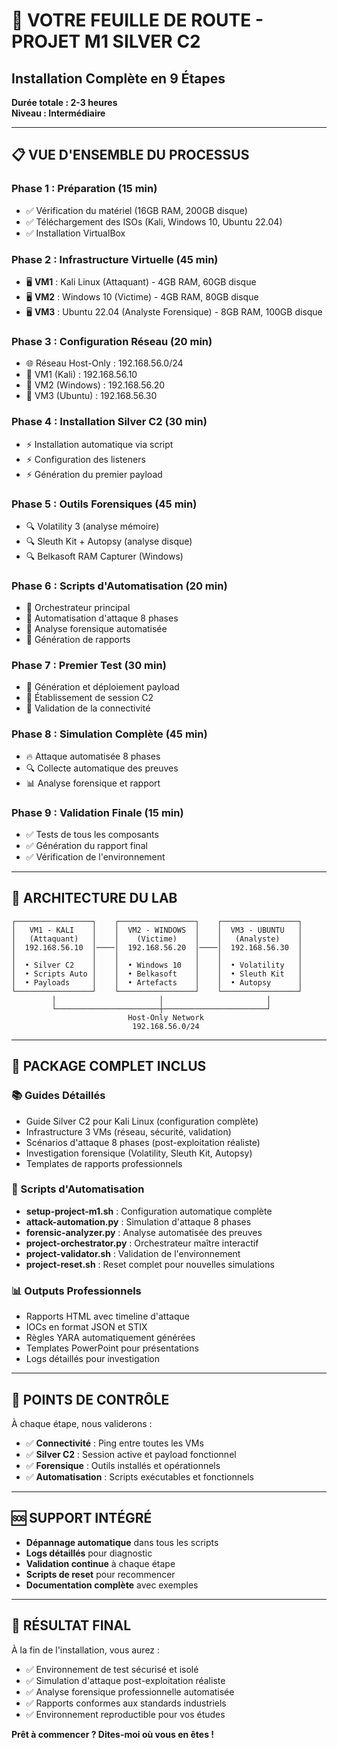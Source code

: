 # 🚀 VOTRE FEUILLE DE ROUTE - PROJET M1 SILVER C2
## Installation Complète en 9 Étapes

**Durée totale : 2-3 heures**  
**Niveau : Intermédiaire**

---

## 📋 VUE D'ENSEMBLE DU PROCESSUS

### Phase 1 : Préparation (15 min)
- ✅ Vérification du matériel (16GB RAM, 200GB disque)
- ✅ Téléchargement des ISOs (Kali, Windows 10, Ubuntu 22.04)
- ✅ Installation VirtualBox

### Phase 2 : Infrastructure Virtuelle (45 min)
- 🖥️ **VM1** : Kali Linux (Attaquant) - 4GB RAM, 60GB disque
- 🖥️ **VM2** : Windows 10 (Victime) - 4GB RAM, 80GB disque  
- 🖥️ **VM3** : Ubuntu 22.04 (Analyste Forensique) - 8GB RAM, 100GB disque

### Phase 3 : Configuration Réseau (20 min)
- 🌐 Réseau Host-Only : 192.168.56.0/24
- 🔗 VM1 (Kali) : 192.168.56.10
- 🔗 VM2 (Windows) : 192.168.56.20
- 🔗 VM3 (Ubuntu) : 192.168.56.30

### Phase 4 : Installation Silver C2 (30 min)
- ⚡ Installation automatique via script
- ⚡ Configuration des listeners
- ⚡ Génération du premier payload

### Phase 5 : Outils Forensiques (45 min)
- 🔍 Volatility 3 (analyse mémoire)
- 🔍 Sleuth Kit + Autopsy (analyse disque)
- 🔍 Belkasoft RAM Capturer (Windows)

### Phase 6 : Scripts d'Automatisation (20 min)
- 🤖 Orchestrateur principal
- 🤖 Automatisation d'attaque 8 phases
- 🤖 Analyse forensique automatisée
- 🤖 Génération de rapports

### Phase 7 : Premier Test (30 min)
- 🎯 Génération et déploiement payload
- 🎯 Établissement de session C2
- 🎯 Validation de la connectivité

### Phase 8 : Simulation Complète (45 min)
- 🔥 Attaque automatisée 8 phases
- 🔍 Collecte automatique des preuves
- 📊 Analyse forensique et rapport

### Phase 9 : Validation Finale (15 min)
- ✅ Tests de tous les composants
- ✅ Génération du rapport final
- ✅ Vérification de l'environnement

---

## 🎯 ARCHITECTURE DU LAB

```
┌─────────────────┐    ┌─────────────────┐    ┌─────────────────┐
│   VM1 - KALI    │    │  VM2 - WINDOWS  │    │  VM3 - UBUNTU   │
│   (Attaquant)   │    │    (Victime)    │    │   (Analyste)    │
│  192.168.56.10  │────│  192.168.56.20  │────│  192.168.56.30  │
│                 │    │                 │    │                 │
│  • Silver C2    │    │  • Windows 10   │    │  • Volatility   │
│  • Scripts Auto │    │  • Belkasoft    │    │  • Sleuth Kit   │
│  • Payloads     │    │  • Artefacts    │    │  • Autopsy      │
└─────────────────┘    └─────────────────┘    └─────────────────┘
         │                       │                       │
         └───────────────────────┼───────────────────────┘
                          Host-Only Network
                           192.168.56.0/24
```

---

## 📁 PACKAGE COMPLET INCLUS

### 📚 Guides Détaillés
- Guide Silver C2 pour Kali Linux (configuration complète)
- Infrastructure 3 VMs (réseau, sécurité, validation)
- Scénarios d'attaque 8 phases (post-exploitation réaliste)
- Investigation forensique (Volatility, Sleuth Kit, Autopsy)
- Templates de rapports professionnels

### 🤖 Scripts d'Automatisation
- **setup-project-m1.sh** : Configuration automatique complète
- **attack-automation.py** : Simulation d'attaque 8 phases
- **forensic-analyzer.py** : Analyse automatisée des preuves
- **project-orchestrator.py** : Orchestrateur maître interactif
- **project-validator.sh** : Validation de l'environnement
- **project-reset.sh** : Reset complet pour nouvelles simulations

### 📊 Outputs Professionnels
- Rapports HTML avec timeline d'attaque
- IOCs en format JSON et STIX
- Règles YARA automatiquement générées
- Templates PowerPoint pour présentations
- Logs détaillés pour investigation

---

## 🚦 POINTS DE CONTRÔLE

À chaque étape, nous validerons :
- ✅ **Connectivité** : Ping entre toutes les VMs
- ✅ **Silver C2** : Session active et payload fonctionnel
- ✅ **Forensique** : Outils installés et opérationnels
- ✅ **Automatisation** : Scripts exécutables et fonctionnels

---

## 🆘 SUPPORT INTÉGRÉ

- **Dépannage automatique** dans tous les scripts
- **Logs détaillés** pour diagnostic
- **Validation continue** à chaque étape
- **Scripts de reset** pour recommencer
- **Documentation complète** avec exemples

---

## 🎉 RÉSULTAT FINAL

À la fin de l'installation, vous aurez :
- ✅ Environnement de test sécurisé et isolé
- ✅ Simulation d'attaque post-exploitation réaliste
- ✅ Analyse forensique professionnelle automatisée
- ✅ Rapports conformes aux standards industriels
- ✅ Environnement reproductible pour vos études

**Prêt à commencer ? Dites-moi où vous en êtes !**